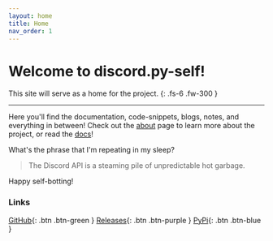 ```yaml
---
layout: home
title: Home
nav_order: 1
---
```


# Welcome to discord.py-self!
This site will serve as a home for the project.
{: .fs-6 .fw-300 }

---

Here you'll find the documentation, code-snippets, blogs, notes, and everything in between!
Check out the [about](/about.html) page to learn more about the project, or read the [docs](/docs/)!

What's the phrase that I'm repeating in my sleep? 
> The Discord API is a steaming pile of unpredictable hot garbage.

Happy self-botting! 


### Links
[GitHub](//github.com/dolfies/discord.py-self){: .btn .btn-green }
[Releases](//github.com/dolfies/discord.py-self/releases){: .btn .btn-purple }
[PyPi](//pypi.org/project/discord.py-self){: .btn .btn-blue }
